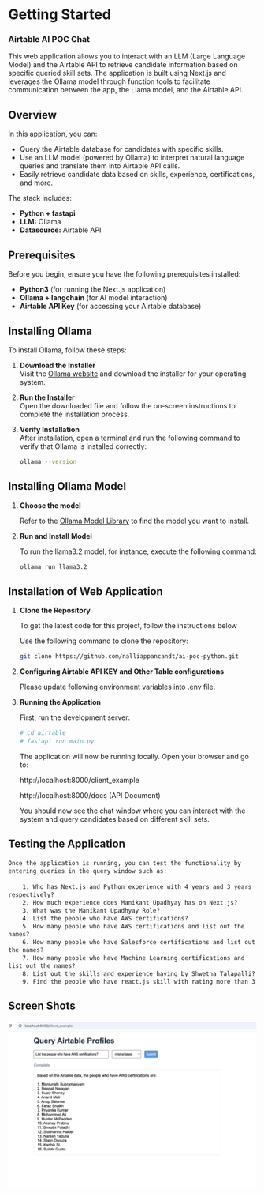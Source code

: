 # Getting Started

### Airtable AI POC Chat

This web application allows you to interact with an LLM (Large Language Model) and the Airtable API to retrieve candidate information based on specific queried skill sets. The application is built using Next.js and leverages the Ollama model through function tools to facilitate communication between the app, the Llama model, and the Airtable API.

## Overview

In this application, you can:

- Query the Airtable database for candidates with specific skills.
- Use an LLM model (powered by Ollama) to interpret natural language queries and translate them into Airtable API calls.
- Easily retrieve candidate data based on skills, experience, certifications, and more.

The stack includes:

- **Python + fastapi**
- **LLM:** Ollama 
- **Datasource:** Airtable API

## Prerequisites

Before you begin, ensure you have the following prerequisites installed:

- **Python3** (for running the Next.js application)
- **Ollama + langchain** (for AI model interaction)
- **Airtable API Key** (for accessing your Airtable database)

## Installing Ollama

To install Ollama, follow these steps:

1. **Download the Installer**  
   Visit the [Ollama website](https://ollama.com) and download the installer for your operating system.

2. **Run the Installer**  
   Open the downloaded file and follow the on-screen instructions to complete the installation process.

3. **Verify Installation**  
   After installation, open a terminal and run the following command to verify that Ollama is installed correctly:

   ```bash
   ollama --version
   ```

## Installing Ollama Model

1. **Choose the model**

    Refer to the [Ollama Model Library](https://ollama.com/library) to find the model you want to install.

2. **Run and Install Model**

    To run the llama3.2 model, for instance, execute the following command:

    ```bash
    ollama run llama3.2
    ```

## Installation of Web Application 


1. **Clone the Repository**

    To get the latest code for this project, follow the instructions below

    Use the following command to clone the repository:

    ```bash
    git clone https://github.com/nalliappancandt/ai-poc-python.git
    ```

2. **Configuring Airtable API KEY and Other Table configurations**

    Please update following environment variables into .env file.

   

3. **Running the Application**

    First, run the development server:

    ```bash
    # cd airtable
    # fastapi run main.py
    ```

    The application will now be running locally. Open your browser and go to:

    http://localhost:8000/client_example

    http://localhost:8000/docs (API Document)


    You should now see the chat window where you can interact with the system and query candidates based on different skill sets.

## Testing the Application

    Once the application is running, you can test the functionality by entering queries in the query window such as:

        1. Who has Next.js and Python experience with 4 years and 3 years respectively?
        2. How much experience does Manikant Upadhyay has on Next.js?
        3. What was the Manikant Upadhyay Role?
        4. List the people who have AWS certifications?
        5. How many people who have AWS certifications and list out the names?
        6. How many people who have Salesforce certifications and list out the names?
        7. How many people who have Machine Learning certifications and list out the names?
        8. List out the skills and experience having by Shwetha Talapalli?
        9. Find the people who have react.js skill with rating more than 3

## Screen Shots

![alt text](image.png)